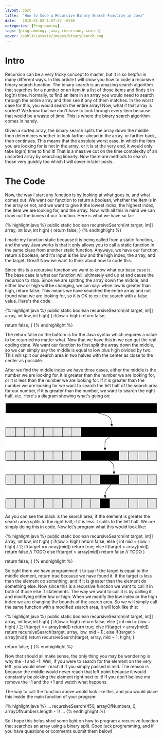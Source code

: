 ```yaml
---
layout: post
title:  "How to Code a Recursive Binary Search Function in Java"
date:   2018-01-02 1:57:32 -0500
categories: [Programming]
tags: [programming, java, recursion, search]
cover: /public/assets/images/binarySearch.png
---
```

Intro
=====

Recursion can be a very tricky concept to master, but it is so helpful in many different ways. In this article I will show you how to code a recursive binary search function. The binary search is an amazing search algorithm that searches for a number or an item in a list of those items and finds it in log(n) time. Normally, to find an item in an array you would need to search through the entire array and then see if any of them matches. In the worst case for this, you would search the entire array! Now, what if that array is sorted? We know that we don't have to look through every item because that would be a waste of time. This is where the binary search algorithm comes in handy.

Given a sorted array, the binary search splits the array down the middle then determines whether to look farther ahead in the array, or farther back, then continues. This means that the absolute worst case, in which the item you are looking for is not in the array, or it is at the very end, it would only take log(n) time to find it! That is a massive cut on the time complexity of an unsorted array by searching linearly. Now there are methods to search those very quickly too which I will cover in later posts.

The Code
========

Now, the way I start any function is by looking at what goes in, and what comes out. We want our function to return a boolean, whether the item is in the array or not, and we want to give it the lowest index, the highest index, the item we are looking for, and the array. Now, with all this in mind we can draw out the bones of our function. Here is what we have so far:

{% highlight java %}
public static boolean recursiveSearch(int target, int[] array, int low, int high)
{
  return false;
}
{% endhighlight %}

I made my function static because it is being called from a static function, and the way Java works is that it only allows you to call a static function in the same class from another static function. Anyways, we have our function return a boolean, and it's input is the low and the high index, the array, and the target. Great! Now we want to think about how to code this.

Since this is a recursive function we want to know what our base case is. The base case is what our function will ultimately end up at and cause the recursion to stop. Since we are splitting the array down the middle, and either low or high will be changing, we can say: when low is greater than high, return false. This means we have searched the entire array and not found what we are looking for, so it is OK to exit the search with a false value. Here's the code:

{% highlight java %}
public static boolean recursiveSearch(int target, int[] array, int low, int high)
{
  if(low > high)
    return false;

  return false;
}
{% endhighlight %}

The return false on the bottom is for the Java syntax which requires a value to be returned no matter what. Now that we have this in we can get the real coding done. We want our function to first split the array down the middle, so we can simply say the middle is equal to low plus high divided by two. This will split our search area in two halves with the center as close to the center as possible.

After we find the middle index we have three cases, either the middle is the number we are looking for, it is greater than the number we are looking for, or it is less than the number we are looking for. If it is greater than the number we are looking for we want to search the left half of the search area for our number, if it is greater than the number, we want to search the right half, etc. Here's a diagram showing what's going on:

![binarySearch](/public/assets/images/binarySearch.png)

As you can see the black is the search area, if the element is greater the search area splits to the right half, if it is less it splits to the left half. We are simply doing this in code. Now let's program what this would look like:

{% highlight java %}
public static boolean recursiveSearch(int target, int[] array, int low, int high)
{
  if(low > high)
    return false;
  else
  {
    int mid = (low + high) / 2;
    if(target == array[mid])
      return true;
    else if(target < array[mid])
      return false // TODO
    else if(target > array[mid])
      return false // TODO
  }

  return false;
}
{% endhighlight %}

So right there we have programmed it to say if the target is equal to the middle element, return true because we have found it. If the target is less than the element do something, and if it is greater than the element do something else. Now since this is a recursive function we want to call it in both of those else if statements. The way we want to call it is by calling it and modifying either low or high. When we modify the low index or the high index we are changing the bounds of the search area. So we will simply call the same function with a modified search area, it will look like this:

{% highlight java %}
public static boolean recursiveSearch(int target, int[] array, int low, int high)
{
  if(low > high)
    return false;
  else
  {
    int mid = (low + high) / 2;
    if(target == array[mid])
      return true;
    else if(target < array[mid])
      return recursiveSearch(target, array, low, mid - 1);
    else if(target > array[mid])
      return recursiveSearch(target, array, mid + 1, high);
  }

  return false;
}
{% endhighlight %}

Now that should all make sense, the only thing you may be wondering is why the -1 and +1. Well, if you were to search for the element on the very left, you would never reach it if you simply passed in mid. The reason is because the middle would never reach that left point because it would constantly be picking the element right next to it! If you don't believe me remove the -1 and the +1 and watch what happens.

The way to call the function above would look like this, and you would place this inside the main function of your program:

{% highlight java %}
...
recursiveSearch(450, arrayOfNumbers, 0, arrayOfNumbers.length - 1)
...
{% endhighlight %}

So I hope this helps shed some light on how to program a recursive function that searches an array using a binary split. Good luck programming, and if you have questions or comments submit them below!
